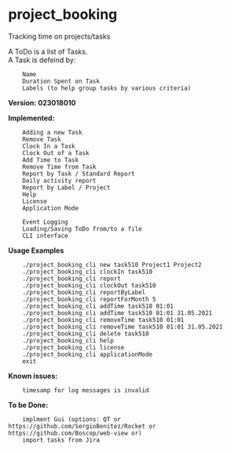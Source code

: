 # project_booking
Tracking time on projects/tasks

A ToDo is a list of Tasks.  
A Task is defeind by:
```
    Name
    Duration Spent on Task
    Labels (to help group tasks by various criteria)
```  

**Version: 023018010**

**Implemented:**
```
    Adding a new Task
    Remove Task
    Clock In a Task
    Clock Out of a Task
    Add Time to Task
    Remove Time from Task
    Report by Task / Standard Report
    Daily activity report
    Report by Label / Project    
    Help
    License
    Application Mode
        
    Event Logging
    Loading/Saving ToDo from/to a file
    CLI interface
```

**Usage Examples**
```
    ./project_booking_cli new task510 Project1 Project2
    ./project_booking_cli clockIn task510
    ./project_booking_cli report
    ./project_booking_cli clockOut task510
    ./project_booking_cli reportByLabel
    ./project_booking_cli reportForMonth 5
    ./project_booking_cli addTime task510 01:01
    ./project_booking_cli addTime task510 01:01 31.05.2021
    ./project_booking_cli removeTime task510 01:01
    ./project_booking_cli removeTime task510 01:01 31.05.2021    
    ./project_booking_cli delete task510
    ./project_booking_cli help
    ./project_booking_cli license
    ./project_booking_cli applicationMode
    exit
```
**Known issues:**
```
    timesamp for log messages is invalid
```
  
**To be Done:**
```
    implment Gui (options: QT or https://github.com/SergioBenitez/Rocket or https://github.com/Boscop/web-view or)
    import tasks from Jira
``` 
  
